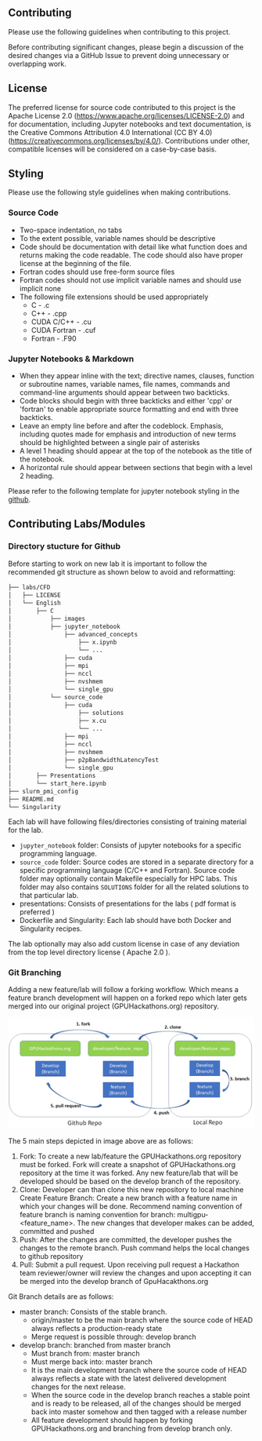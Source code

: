 Contributing
------------

Please use the following guidelines when contributing to this project. 

Before contributing significant changes, please begin a discussion of the desired changes via a GitHub Issue to prevent doing unnecessary or overlapping work.

## License

The preferred license for source code contributed to this project is the Apache License 2.0 (https://www.apache.org/licenses/LICENSE-2.0) and for documentation, including Jupyter notebooks and text documentation, is the Creative Commons Attribution 4.0 International (CC BY 4.0) (https://creativecommons.org/licenses/by/4.0/). Contributions under other, compatible licenses will be considered on a case-by-case basis.

## Styling

Please use the following style guidelines when making contributions.

### Source Code
* Two-space indentation, no tabs
* To the extent possible, variable names should be descriptive
* Code should be documentation with detail like what function does and returns making the code readable. The code should also have proper license at the beginning of the file.
* Fortran codes should use free-form source files
* Fortran codes should not use implicit variable names and should use implicit none
* The following file extensions should be used appropriately
	* C - .c
	* C++ - .cpp
	* CUDA C/C++ - .cu
	* CUDA Fortran - .cuf
	* Fortran - .F90

### Jupyter Notebooks & Markdown
* When they appear inline with the text; directive names, clauses, function or subroutine names, variable names, file names, commands and command-line arguments should appear between two backticks.
* Code blocks should begin with three backticks and either 'cpp' or 'fortran' to enable appropriate source formatting and end with three backticks.
* Leave an empty line before and after the codeblock.
Emphasis, including quotes made for emphasis and introduction of new terms should be highlighted between a single pair of asterisks
* A level 1 heading should appear at the top of the notebook as the title of the notebook.
* A horizontal rule should appear between sections that begin with a level 2 heading.

Please refer to the following template for jupyter notebook styling in the [github](https://github.com/openhackathons-org/gpubootcamp/tree/master/misc).

## Contributing Labs/Modules

### Directory stucture for Github

Before starting to work on new lab it is important to follow the recommended git structure as shown below to avoid and reformatting:

```
├── labs/CFD
│   ├── LICENSE
│   └── English
│       ├── C
│           ├── images
│           ├── jupyter_notebook
│               ├── advanced_concepts
│               	├── x.ipynb
│               	└── ...
│               ├── cuda
│               ├── mpi
│               ├── nccl
│               ├── nvshmem
│               └── single_gpu
│           └── source_code
│               ├── cuda
│               	├── solutions
│               	├── x.cu
│               	└── ...
│               ├── mpi
│               ├── nccl
│               ├── nvshmem
│               ├── p2pBandwidthLatencyTest
│               └── single_gpu
│       ├── Presentations
│       └── start_here.ipynb  
├── slurm_pmi_config
├── README.md
└── Singularity
```

Each lab will have following files/directories consisting of training material for the lab.
* `jupyter_notebook` folder: Consists of jupyter notebooks for a specific programming language.  
* `source_code` folder: Source codes are stored in a separate directory for a specific programming language (C/C++ and Fortran). Source code folder may optionally contain Makefile especially for HPC labs. This folder may also contains `SOLUTIONS` folder for all the related solutions to that particular lab.  
* presentations: Consists of presentations for the labs ( pdf format is preferred )
* Dockerfile and Singularity: Each lab should have both Docker and Singularity recipes.
 
The lab optionally may also add custom license in case of any deviation from the top level directory license ( Apache 2.0 ). 

### Git Branching

Adding a new feature/lab will follow a forking workflow. Which means a feature branch development will happen on a forked repo which later gets merged into our original project (GPUHackathons.org) repository.


![Git Branching Workflow](labs/CFD/English/C/images/git_branching.jpg)

The 5 main steps depicted in image above are as follows:
1. Fork: To create a new lab/feature the GPUHackathons.org repository must be forked. Fork will create a snapshot of GPUHackathons.org repository at the time it was forked. Any new feature/lab that will be developed should be based on the develop branch of the repository.
2.  Clone: Developer can than clone this new repository to local machine
Create Feature Branch: Create a new branch with a feature name in which your changes will be done. Recommend naming convention of feature branch is naming convention for branch: multigpu-<feature_name>. The new changes that developer makes can be added, committed and pushed
3. Push: After the changes are committed, the developer pushes the changes to the remote branch. Push command helps the local changes to github repository
4. Pull: Submit a pull request. Upon receiving pull request a Hackathon team reviewer/owner will review the changes and upon accepting it can be merged into the develop branch of GpuHacakthons.org

Git Branch details are as follows:

* master branch: Consists of the stable branch. 
	* origin/master to be the main branch where the source code of HEAD always reflects a production-ready state
	* Merge request is possible through:  develop branch
* develop branch: branched from master branch
	* Must branch from: master branch
	* Must merge back into: master branch
	* It is the main development branch where the source code of HEAD always reflects a state with the latest delivered development changes for the next release.
	* When the source code in the develop branch reaches a stable point and is ready to be released, all of the changes should be merged back into master somehow and then tagged with a release number
	* All feature development should happen by forking GPUHackathons.org and branching from develop branch only.
